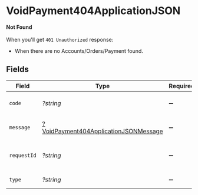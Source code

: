 # VoidPayment404ApplicationJSON

**Not Found**\
\
When you'll get `401 Unauthorized` response:
- When there are no Accounts/Orders/Payment found.



## Fields

| Field                                                                                                    | Type                                                                                                     | Required                                                                                                 | Description                                                                                              | Example                                                                                                  |
| -------------------------------------------------------------------------------------------------------- | -------------------------------------------------------------------------------------------------------- | -------------------------------------------------------------------------------------------------------- | -------------------------------------------------------------------------------------------------------- | -------------------------------------------------------------------------------------------------------- |
| `code`                                                                                                   | *?string*                                                                                                | :heavy_minus_sign:                                                                                       | Code of the api error.                                                                                   | payments-not-found-error                                                                                 |
| `message`                                                                                                | [?VoidPayment404ApplicationJSONMessage](../../models/operations/VoidPayment404ApplicationJSONMessage.md) | :heavy_minus_sign:                                                                                       | Message explaining the error.                                                                            | No account found.                                                                                        |
| `requestId`                                                                                              | *?string*                                                                                                | :heavy_minus_sign:                                                                                       | Request identifier in UUID format.                                                                       | bcc78633-cd09-4e7d-8f3b-d593fdc1439c                                                                     |
| `type`                                                                                                   | *?string*                                                                                                | :heavy_minus_sign:                                                                                       | Type of the error.                                                                                       | resource-not-found-error                                                                                 |